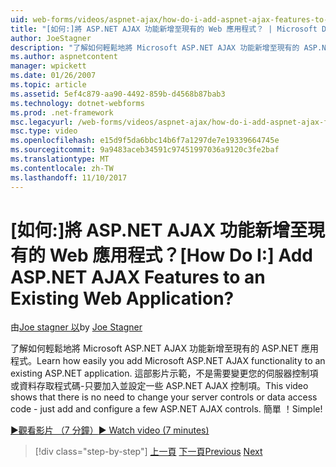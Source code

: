 ```yaml
---
uid: web-forms/videos/aspnet-ajax/how-do-i-add-aspnet-ajax-features-to-an-existing-web-application
title: "[如何:]將 ASP.NET AJAX 功能新增至現有的 Web 應用程式？ | Microsoft Docs"
author: JoeStagner
description: "了解如何輕鬆地將 Microsoft ASP.NET AJAX 功能新增至現有的 ASP.NET 應用程式。 這部影片示範，不是需要變更您的服務..."
ms.author: aspnetcontent
manager: wpickett
ms.date: 01/26/2007
ms.topic: article
ms.assetid: 5ef4c879-aa90-4492-859b-d4568b87bab3
ms.technology: dotnet-webforms
ms.prod: .net-framework
msc.legacyurl: /web-forms/videos/aspnet-ajax/how-do-i-add-aspnet-ajax-features-to-an-existing-web-application
msc.type: video
ms.openlocfilehash: e15d9f5da6bbc14b6f7a1297de7e19339664745e
ms.sourcegitcommit: 9a9483aceb34591c97451997036a9120c3fe2baf
ms.translationtype: MT
ms.contentlocale: zh-TW
ms.lasthandoff: 11/10/2017
---
```

<a name="how-do-i-add-aspnet-ajax-features-to-an-existing-web-application"></a><span data-ttu-id="e074e-105">[如何:]將 ASP.NET AJAX 功能新增至現有的 Web 應用程式？</span><span class="sxs-lookup"><span data-stu-id="e074e-105">[How Do I:] Add ASP.NET AJAX Features to an Existing Web Application?</span></span>
====================
<span data-ttu-id="e074e-106">由[Joe stagner 以](https://github.com/JoeStagner)</span><span class="sxs-lookup"><span data-stu-id="e074e-106">by [Joe Stagner](https://github.com/JoeStagner)</span></span>

<span data-ttu-id="e074e-107">了解如何輕鬆地將 Microsoft ASP.NET AJAX 功能新增至現有的 ASP.NET 應用程式。</span><span class="sxs-lookup"><span data-stu-id="e074e-107">Learn how easily you add Microsoft ASP.NET AJAX functionality to an existing ASP.NET application.</span></span> <span data-ttu-id="e074e-108">這部影片示範，不是需要變更您的伺服器控制項或資料存取程式碼-只要加入並設定一些 ASP.NET AJAX 控制項。</span><span class="sxs-lookup"><span data-stu-id="e074e-108">This video shows that there is no need to change your server controls or data access code - just add and configure a few ASP.NET AJAX controls.</span></span> <span data-ttu-id="e074e-109">簡單 ！</span><span class="sxs-lookup"><span data-stu-id="e074e-109">Simple!</span></span>

[<span data-ttu-id="e074e-110">&#9654;觀看影片 （7 分鐘）</span><span class="sxs-lookup"><span data-stu-id="e074e-110">&#9654; Watch video (7 minutes)</span></span>](https://channel9.msdn.com/Blogs/ASP-NET-Site-Videos/how-do-i-add-aspnet-ajax-features-to-an-existing-web-application)

>[!div class="step-by-step"]
<span data-ttu-id="e074e-111">[上一頁](how-do-i-make-client-side-network-callbacks-with-aspnet-ajax.md)
[下一頁](how-do-i-aspnet-ajax-enable-an-existing-web-service.md)</span><span class="sxs-lookup"><span data-stu-id="e074e-111">[Previous](how-do-i-make-client-side-network-callbacks-with-aspnet-ajax.md)
[Next](how-do-i-aspnet-ajax-enable-an-existing-web-service.md)</span></span>

